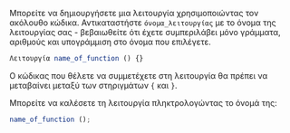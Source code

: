 Μπορείτε να δημιουργήσετε μια λειτουργία χρησιμοποιώντας τον ακόλουθο κώδικα. Αντικαταστήστε `όνομα_λειτουργίας` με το όνομα της λειτουργίας σας - βεβαιωθείτε ότι έχετε συμπεριλάβει μόνο γράμματα, αριθμούς και υπογράμμιση στο όνομα που επιλέγετε.

```javascript
Λειτουργία name_of_function () {}
```

Ο κώδικας που θέλετε να συμμετέχετε στη λειτουργία θα πρέπει να μεταβαίνει μεταξύ των στηριγμάτων `{` και `}`.

Μπορείτε να καλέσετε τη λειτουργία πληκτρολογώντας το όνομά της:

```javascript
name_of_function ();
```